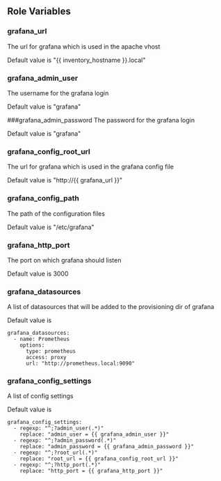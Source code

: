 ## Role Variables

### grafana_url
The url for grafana which is used in the apache vhost

Default value is "{{ inventory_hostname }}.local"

### grafana_admin_user
The username for the grafana login

Default value is "grafana"

###grafana_admin_password
The password for the grafana login

Default value is "grafana"

### grafana_config_root_url
The url for grafana which is used in the grafana config file

Default value is "http://{{ grafana_url }}"

### grafana_config_path
The path of the configuration files

Default value is "/etc/grafana"

### grafana_http_port
The port on which grafana should listen

Default value is 3000

### grafana_datasources
A list of datasources that will be added to the provisioning dir of grafana

Default value is
```
grafana_datasources:
  - name: Prometheus
    options:
      type: prometheus
      access: proxy
      url: "http://prometheus.local:9090"
```

### grafana_config_settings
A list of config settings

Default value is
```
grafana_config_settings:
  - regexp: "^;?admin_user(.*)"
    replace: "admin_user = {{ grafana_admin_user }}"
  - regexp: "^;?admin_password(.*)"
    replace: "admin_password = {{ grafana_admin_password }}"
  - regexp: "^;?root_url(.*)"
    replace: "root_url = {{ grafana_config_root_url }}"
  - regexp: "^;?http_port(.*)"
    replace: "http_port = {{ grafana_http_port }}"
```
